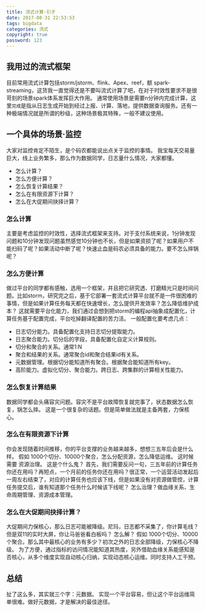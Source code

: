```yaml
---
title: 流式计算·引子
date: 2017-08-31 22:53:53
tags: bigdata
categories: 流式
copyright: true
password: 123
---
```


## 我用过的流式框架
目前常用流式计算包括storm/jstorm、flink、Apex、reef，额 spark-streaming，这货我一直觉得还是不要叫流式计算了吧，在对于时效性要求不是很苛刻的场景spark体系发挥巨大作用。
通常使用场景是需要n分钟内完成计算，这里`完成`是指从日志生成开始到经过上报、计算、落地，提供数据查询服务。还有一种极端情况就是所谓的秒级，这种场景极其特殊，一般不建议使用。

## 一个具体的场景·监控
大家对监控肯定不陌生，是个码农都能说出点关于监控的事情。
我宝每天交易量巨大，线上业务繁多，那么作为数据同学，日志量什么情况，大家都懂。
- 怎么计算？
- 怎么方便计算？
- 怎么恢复计算结果？
- 怎么在有限资源下计算？
- 怎么在大促期间抉择计算？

### 怎么计算
主要是考虑监控的时效性，选择流式框架来支持。对于支付系统来说，1分钟发现问题和10分钟发现问题虽然感觉10分钟也不长，但是如果资损了呢？如果用户不能扫码了呢？如果活动中断了呢？快速止血是码农必须具备的能力。要不怎么摔锅呢？


### 怎么方便计算
做过平台的同学都有感触，选用一个框架，并且把它研究透、打磨精光只是时间问题。比如storm，研究完之后，基于它部署一套流式计算平台就不是一件很困难的事情，但是如果计算任务每天都在快速增长，怎么提供开发效率？怎么降低维护成本？
这就需要平台化能力，我们通过会想到把storm的编程api抽象成配置化，计算任务基于配置完成，平台吃掉翻译配置的苦力活。
一般配置化要考虑几点：
- 日志切分能力。具备配置化支持日志切分提取能力。
- 日志聚合能力。切分后的字段，具备配置化自定义计算规则。
- 切分和聚合的关系。通常1:N
- 聚合和结果的关系。通常聚合id和聚合结果id有关系。
- 元数据管理。根据切分能知道所有聚合。根据聚合能知道所有key。
- 高阶能力。虚拟化切分、聚合能力。跨日志、跨集群的计算相关性能力。


### 怎么恢复计算结果
数据同学都会头痛容灾问题。容灾不是平台故障恢复就完事了，状态数据怎么恢复，锅怎么摔。
这是一个很复杂的话题。但是简单做法就是主备两套，力保核心。


### 怎么在有限资源下计算
你会发现随着时间推移，你的平台支撑的业务越来越多，想想三五年后会是什么样。
假如 1000个切分、10000个聚合，怎么分配资源，怎么降低运维。
这时候需要 资源治理。
这是个什么鬼？
首先，我们需要反问一句，三五年前的计算任务你还在用吗？再短点，一个月前的任务你还在用吗？很正常，一个运营活动发起后一周左右结束了，对应的计算任务也应该下线，但是如果没有对资源做管控，计算任务提交后，谁有知道那个任务什么时候该下线呢？
怎么治理？做血缘关系、生命周期管理、资源成本管理。

### 怎么在大促期间抉择计算？
大促期间力保核心，那么日志可能被降级。尼玛，日志都不采集了，你计算毛线？但是双11的实时大屏，你让马爸爸看白板吗？
怎么解？
假如 1000个切分、10000个聚合。那么其中最核心的业务有多少？初次之外的日志全部降级，力保核心不降级。
为了方便，通过指标的访问情况能知道其热度，另外借助血缘关系能感知是否核心，从多个维度实现自动核心归纳，实现动态核心运维。同时支持人工干预。

## 总结
扯了这么多，其实就三个字：元数据。
实现一个平台容易，但让这个平台运维简单很难。做好元数据，才是解决的最佳途径。
